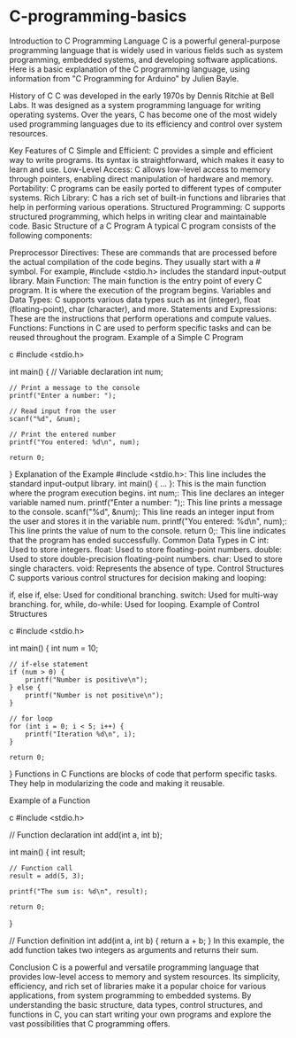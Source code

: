 # C-programming-basics
Introduction to C Programming Language
C is a powerful general-purpose programming language that is widely used in various fields such as system programming, embedded systems, and developing software applications. Here is a basic explanation of the C programming language, using information from "C Programming for Arduino" by Julien Bayle.

History of C
C was developed in the early 1970s by Dennis Ritchie at Bell Labs. It was designed as a system programming language for writing operating systems. Over the years, C has become one of the most widely used programming languages due to its efficiency and control over system resources.

Key Features of C
Simple and Efficient: C provides a simple and efficient way to write programs. Its syntax is straightforward, which makes it easy to learn and use.
Low-Level Access: C allows low-level access to memory through pointers, enabling direct manipulation of hardware and memory.
Portability: C programs can be easily ported to different types of computer systems.
Rich Library: C has a rich set of built-in functions and libraries that help in performing various operations.
Structured Programming: C supports structured programming, which helps in writing clear and maintainable code.
Basic Structure of a C Program
A typical C program consists of the following components:

Preprocessor Directives: These are commands that are processed before the actual compilation of the code begins. They usually start with a # symbol. For example, #include <stdio.h> includes the standard input-output library.
Main Function: The main function is the entry point of every C program. It is where the execution of the program begins.
Variables and Data Types: C supports various data types such as int (integer), float (floating-point), char (character), and more.
Statements and Expressions: These are the instructions that perform operations and compute values.
Functions: Functions in C are used to perform specific tasks and can be reused throughout the program.
Example of a Simple C Program

c
#include <stdio.h>

int main() {
    // Variable declaration
    int num;

    // Print a message to the console
    printf("Enter a number: ");

    // Read input from the user
    scanf("%d", &num);

    // Print the entered number
    printf("You entered: %d\n", num);

    return 0;
}
Explanation of the Example
#include <stdio.h>: This line includes the standard input-output library.
int main() { ... }: This is the main function where the program execution begins.
int num;: This line declares an integer variable named num.
printf("Enter a number: ");: This line prints a message to the console.
scanf("%d", &num);: This line reads an integer input from the user and stores it in the variable num.
printf("You entered: %d\n", num);: This line prints the value of num to the console.
return 0;: This line indicates that the program has ended successfully.
Common Data Types in C
int: Used to store integers.
float: Used to store floating-point numbers.
double: Used to store double-precision floating-point numbers.
char: Used to store single characters.
void: Represents the absence of type.
Control Structures
C supports various control structures for decision making and looping:

if, else if, else: Used for conditional branching.
switch: Used for multi-way branching.
for, while, do-while: Used for looping.
Example of Control Structures


c
#include <stdio.h>

int main() {
    int num = 10;

    // if-else statement
    if (num > 0) {
        printf("Number is positive\n");
    } else {
        printf("Number is not positive\n");
    }

    // for loop
    for (int i = 0; i < 5; i++) {
        printf("Iteration %d\n", i);
    }

    return 0;
}
Functions in C
Functions are blocks of code that perform specific tasks. They help in modularizing the code and making it reusable.

Example of a Function

c
#include <stdio.h>

// Function declaration
int add(int a, int b);

int main() {
    int result;

    // Function call
    result = add(5, 3);

    printf("The sum is: %d\n", result);

    return 0;
}

// Function definition
int add(int a, int b) {
    return a + b;
}
In this example, the add function takes two integers as arguments and returns their sum.

Conclusion
C is a powerful and versatile programming language that provides low-level access to memory and system resources. Its simplicity, efficiency, and rich set of libraries make it a popular choice for various applications, from system programming to embedded systems. By understanding the basic structure, data types, control structures, and functions in C, you can start writing your own programs and explore the vast possibilities that C programming offers.
